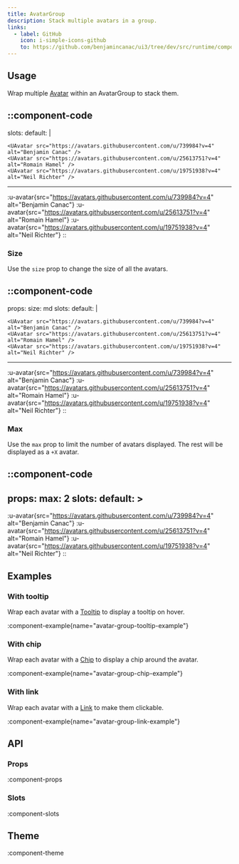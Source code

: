 ```yaml
---
title: AvatarGroup
description: Stack multiple avatars in a group.
links:
  - label: GitHub
    icon: i-simple-icons-github
    to: https://github.com/benjamincanac/ui3/tree/dev/src/runtime/components/AvatarGroup.vue
---
```


## Usage

Wrap multiple [Avatar](/components/avatar) within an AvatarGroup to stack them.

::component-code
---
slots:
  default: |

    <UAvatar src="https://avatars.githubusercontent.com/u/739984?v=4" alt="Benjamin Canac" />
    <UAvatar src="https://avatars.githubusercontent.com/u/25613751?v=4" alt="Romain Hamel" />
    <UAvatar src="https://avatars.githubusercontent.com/u/19751938?v=4" alt="Neil Richter" />
---
:u-avatar{src="https://avatars.githubusercontent.com/u/739984?v=4" alt="Benjamin Canac"}
:u-avatar{src="https://avatars.githubusercontent.com/u/25613751?v=4" alt="Romain Hamel"}
:u-avatar{src="https://avatars.githubusercontent.com/u/19751938?v=4" alt="Neil Richter"}
::

### Size

Use the `size` prop to change the size of all the avatars.

::component-code
---
props:
  size: md
slots:
  default: |

    <UAvatar src="https://avatars.githubusercontent.com/u/739984?v=4" alt="Benjamin Canac" />
    <UAvatar src="https://avatars.githubusercontent.com/u/25613751?v=4" alt="Romain Hamel" />
    <UAvatar src="https://avatars.githubusercontent.com/u/19751938?v=4" alt="Neil Richter" />
---
:u-avatar{src="https://avatars.githubusercontent.com/u/739984?v=4" alt="Benjamin Canac"}
:u-avatar{src="https://avatars.githubusercontent.com/u/25613751?v=4" alt="Romain Hamel"}
:u-avatar{src="https://avatars.githubusercontent.com/u/19751938?v=4" alt="Neil Richter"}
::

### Max

Use the `max` prop to limit the number of avatars displayed. The rest will be displayed as a `+X` avatar.

::component-code
---
props:
  max: 2
slots:
  default: >
    <UAvatar src="https://avatars.githubusercontent.com/u/739984?v=4" alt="Benjamin Canac" />
    <UAvatar src="https://avatars.githubusercontent.com/u/25613751?v=4" alt="Romain Hamel" />
    <UAvatar src="https://avatars.githubusercontent.com/u/19751938?v=4" alt="Neil Richter" />
---
:u-avatar{src="https://avatars.githubusercontent.com/u/739984?v=4" alt="Benjamin Canac"}
:u-avatar{src="https://avatars.githubusercontent.com/u/25613751?v=4" alt="Romain Hamel"}
:u-avatar{src="https://avatars.githubusercontent.com/u/19751938?v=4" alt="Neil Richter"}
::

## Examples

### With tooltip

Wrap each avatar with a [Tooltip](/components/tooltip) to display a tooltip on hover.

:component-example{name="avatar-group-tooltip-example"}

### With chip

Wrap each avatar with a [Chip](/components/chip) to display a chip around the avatar.

:component-example{name="avatar-group-chip-example"}

### With link

Wrap each avatar with a [Link](/components/link) to make them clickable.

:component-example{name="avatar-group-link-example"}

## API

### Props

:component-props

### Slots

:component-slots

## Theme

:component-theme
